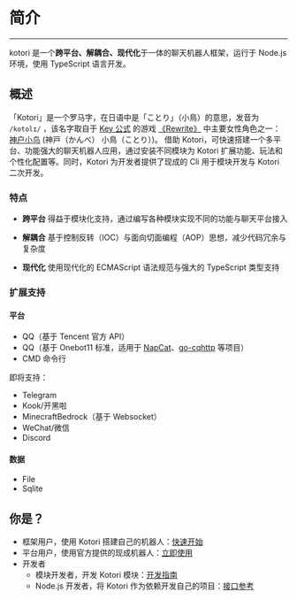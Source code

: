 # 简介

<!-- markdownlint-disable -->
<script setup>
  import Voice from '../components/Voice.vue';
  import NpmBadge from '../components/NpmBadge.vue';
</script>

<NpmBadge package="kotori-bot" />

---

kotori 是一个**跨平台、解耦合、现代化**于一体的聊天机器人框架，运行于 Node.js 环境，使用 TypeScript 语言开发。

## 概述

「Kotori」是一个罗马字，在日语中是「ことり」（小鳥）的意思，发音为 `/kotolɪ/` <Voice />，该名字取自于 [Key 公式](http://key.visualarts.gr.jp/) 的游戏 [《Rewrite》](https://bgm.tv/subject/4022) 中主要女性角色之一：[神户小鸟](https://bgm.tv/character/12063) (神戸（かんべ） 小鳥（ことり）)。
借助 Kotori，可快速搭建一个多平台、功能强大的聊天机器人应用，通过安装不同模块为 Kotori 扩展功能、玩法和个性化配置等。同时，Kotori 为开发者提供了现成的 Cli 用于模块开发与 Kotori 二次开发。

<!-- markdownlint-enable -->

### 特点

- **跨平台**
  得益于模块化支持，通过编写各种模块实现不同的功能与聊天平台接入

- **解耦合**
  基于控制反转（IOC）与面向切面编程（AOP）思想，减少代码冗余与复杂度

- **现代化**
  使用现代化的 ECMAScript 语法规范与强大的 TypeScript 类型支持

### 扩展支持

#### 平台

- QQ（基于 Tencent 官方 API）
- QQ（基于 Onebot11 标准，适用于 [NapCat](https://github.com/NapNeko/NapCatQQ)、[go-cqhttp](https://github.com/Mrs4s/go-cqhttp) 等项目）
- CMD 命令行

即将支持：

- Telegram
- Kook/开黑啦
- MinecraftBedrock（基于 Websocket）
- WeChat/微信
- Discord

#### 数据

- File
- Sqlite

## 你是？

- 框架用户，使用 Kotori 搭建自己的机器人：[快速开始](./start)
- 平台用户，使用官方提供的现成机器人：[立即使用](./usage)
- 开发者
  - 模块开发者，开发 Kotori 模块：[开发指南](../guide/)
  - Node.js 开发者，将 Kotori 作为依赖开发自己的项目：[接口参考](../api/)
